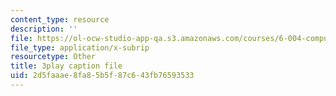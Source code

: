 ```yaml
---
content_type: resource
description: ''
file: https://ol-ocw-studio-app-qa.s3.amazonaws.com/courses/6-004-computation-structures-spring-2017/2d5faaae8fa85b5f87c643fb76593533_FkFYxaWhn8g.vtt
file_type: application/x-subrip
resourcetype: Other
title: 3play caption file
uid: 2d5faaae-8fa8-5b5f-87c6-43fb76593533
---
```

